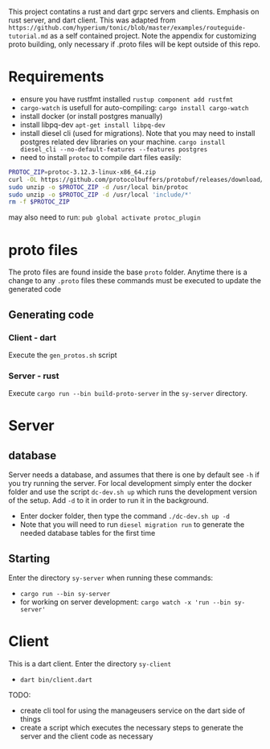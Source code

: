 This project contatins a rust and dart grpc servers and clients.  Emphasis on rust server, and dart client.  This was adapted from `https://github.com/hyperium/tonic/blob/master/examples/routeguide-tutorial.md` as a self contained project.  Note the appendix for customizing proto building, only necessary if .proto files will be kept outside of this repo.

# Requirements
- ensure you have rustfmt installed
    `rustup component add rustfmt`
- `cargo-watch` is usefull for auto-compiling:
    `cargo install cargo-watch`
- install docker (or install postgres manually)
- install libpq-dev
  `apt-get install libpq-dev`
- install diesel cli (used for migrations).  Note that you may need to install postgres related dev libraries on your machine.
  `cargo install diesel_cli --no-default-features --features postgres`
- need to install `protoc` to compile dart files easily:
```bash
PROTOC_ZIP=protoc-3.12.3-linux-x86_64.zip
curl -OL https://github.com/protocolbuffers/protobuf/releases/download/v3.12.3/$PROTOC_ZIP
sudo unzip -o $PROTOC_ZIP -d /usr/local bin/protoc
sudo unzip -o $PROTOC_ZIP -d /usr/local 'include/*'
rm -f $PROTOC_ZIP
```
  may also need to run: `pub global activate protoc_plugin`

# proto files
The proto files are found inside the base `proto` folder.  Anytime there is a change to any `.proto` files these commands must be executed to update the generated code
## Generating code
### Client - dart
Execute the `gen_protos.sh` script
### Server - rust
Execute `cargo run --bin build-proto-server` in the `sy-server` directory.  

# Server
## database
Server needs a database, and assumes that there is one by default see `-h` if you try running the server.  For local development simply enter the docker folder and use the script `dc-dev.sh up` which runs the development version of the setup.  Add `-d` to it in order to run it in the background.
  - Enter docker folder, then type the command `./dc-dev.sh up -d`
  - Note that you will need to run `diesel migration run` to generate the needed database tables for the first time

## Starting
Enter the directory `sy-server` when running these commands:
- `cargo run --bin sy-server`
- for working on server development: `cargo watch -x 'run --bin sy-server'`

# Client
This is a dart client.  Enter the directory `sy-client`
- `dart bin/client.dart`

TODO:
- create cli tool for using the manageusers service on the dart side of things
- create a script which executes the necessary steps to generate the server and the client code as necessary 
